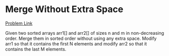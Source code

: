 <h1>Merge Without Extra Space</h1>

[Problem Link](https://practice.geeksforgeeks.org/problems/merge-two-sorted-arrays-1587115620/1)

Given two sorted arrays arr1[] and arr2[] of sizes n and m in non-decreasing order. Merge them in sorted order without using any extra space. Modify arr1 so that it contains the first N elements and modify arr2 so that it contains the last M elements.
